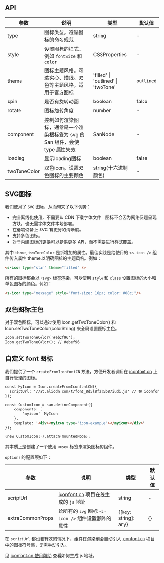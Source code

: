 ## API

| 参数 | 说明 | 类型 | 默认值 |
| --- | --- | --- | --- |
| type | 图标类型。遵循图标的命名规范 | string | - |
| style | 设置图标的样式，例如 `fontSize` 和 `color` | CSSProperties | - |
| theme | 图标主题风格。可选实心、描线、双色等主题风格，适用于官方图标 | 'filled' \| 'outlined' \| 'twoTone' | `outlined` |
| spin | 是否有旋转动画 | boolean | false |
| rotate | 图标旋转角度 | number | - |
| component | 控制如何渲染图标，通常是一个渲染根标签为 svg 的 San 组件，会使 type 属性失效 | SanNode | - |
| loading | 显示loading图标 | boolean | false |
| twoToneColor | 双色icon。设置双色图标的主要颜色 | string(十六进制颜色) | - |

## SVG图标

我们使用了 `SVG` 图标，从而带来了以下优势：

* 完全离线化使用，不需要从 CDN 下载字体文件，图标不会因为网络问题呈现方块，也无需字体文件本地部署。
* 在低端设备上 SVG 有更好的清晰度。
* 支持多色图标。
* 对于内建图标的更换可以提供更多 API，而不需要进行样式覆盖。

其中 `theme`, `twoToneColor` 是新增加的属性。最佳实践是给使用的 `<s-icon />` 组件传入属性 theme 以明确图标的主题风格。例如：

```html
<s-icon type="star" theme="filled" />
```

所有的图标都会以 `<svg>` 标签渲染，可以使用 `style` 和 `class` 设置图标的大小和单色图标的颜色。例如：
```html
<s-icon type="message" style="font-size: 16px; color: #08c;"/>
```

## 双色图标主色
对于双色图标，可以通过使用 Icon.getTwoToneColor() 和 Icon.setTwoToneColor(colorString) 来全局设置图标主色。

```html
Icon.setTwoToneColor('#eb2f96');
Icon.getTwoToneColor(); // #ebef96
```

## 自定义 font 图标
我们提供了一个 `createFromIconfontCN` 方法，方便开发者调用在 [iconfont.cn](http://www.iconfont.cn) 上自行管理的图标。

```html
const MyIcon = Icon.createFromIconfontCN({
  scriptUrl: '//at.alicdn.com/t/font_8d5l8fzk5b87iudi.js' // 在 iconfont.cn 上生成
});

const CustomIcon = san.defineComponent({
    components: {
        'myicon': MyIcon
    },
    template: '<div><myicon type="icon-example"></myicon></div>'
});

(new CustomIcon()).attach(mountedNode);

```

其本质上是创建了一个使用 `<use>` 标签来渲染图标的组件。

`options` 的配置项如下：

| 参数 | 说明 | 类型 | 默认值 |
| --- | --- | --- | --- |
| scriptUrl | [iconfont.cn](http://www.iconfont.cn) 项目在线生成的 `js` 地址 | string | - |
| extraCommonProps | 给所有的 `svg` 图标 `<s-icon />` 组件设置额外的属性 | {[key: string]: any} | {} |

在 `scriptUrl` 都设置有效的情况下，组件在渲染前会自动引入 [iconfont.cn](http://www.iconfont.cn) 项目中的图标符号集，无需手动引入。

见 [iconfont.cn 使用帮助](http://iconfont.cn/help/detail?spm=a313x.7781069.1998910419.15&helptype=code) 查看如何生成 js 地址。
